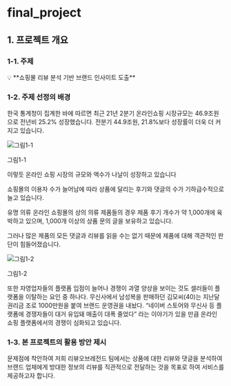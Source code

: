 # final_project

## 1. 프로젝트 개요

### **1-1. 주제**

<aside>
💡 **쇼핑몰 리뷰 분석 기반 브랜드 인사이트 도출**

</aside>

### **1-2. 주제 선정의 배경**

한국 통계청이 집계한 바에 따르면 최근 21년 2분기 온라인쇼핑 시장규모는 46.9조원으로 전년비 25.2% 성장했습니다. 전분기 44.9조원, 21.8%보다 성장률이 더욱 더 커지고 있습니다.

![그림1-1](https://s3-us-west-2.amazonaws.com/secure.notion-static.com/f705b2e8-5074-41eb-8ae7-c283ec4fe9d2/Untitled.png)

그림1-1

 이렇듯 온라인 쇼핑 시장의 규모와 액수가 나날이 성장하고 있습니다

 쇼핑몰의 이용자 수가 늘어남에 따라 상품에 달리는 후기와 댓글의 수가 기하급수적으로 늘고 있습니다. 

 유명 의류 온라인 쇼핑몰의 상의 의류 제품들의 경우 제품 후기 개수가 약 1,000개에 육박하고 있으며, 1,000개 이상의 상품 문의 글을 보유하고 있습니다.

 그러나 많은 제품의 모든 댓글과 리뷰를 읽을 수는 없기 때문에 제품에 대해 객관적인 판단이 힘들어졌습니다.

![그림1-2](https://s3-us-west-2.amazonaws.com/secure.notion-static.com/7b1b6555-0e6a-49ca-a24b-714e112e1da4/Untitled.png)

그림1-2

 또한 자영업자들의 플랫폼 입점이 늘어나 경쟁이 과열 양상을 보이는 것도 셀러들이 플랫폼을 이탈하는 요인 중 하나다. 무신사에서 남성복을 판매하던 김모씨(40)는 지난달 권리금 조로 1000만원을 붙여 브랜드 운영권을 내놨다.  “네이버 스토어와 무신사 등 플랫폼에 경쟁자들이 대거 유입돼 매출이 대폭 줄었다” 라는 이야기가 있을 만큼 온라인 쇼핑 플랫폼에서의 경쟁이 심화되고 있습니다.

### 1-3. 본 프로젝트의 활용 방안 제시

문제점에 착안하여 저희 리뷰오브레전드 팀에서는 상품에 대한 리뷰와 댓글을 분석하여 브랜드 업체에게 방대한 정보의 리뷰를 직관적으로 전달하는 것을 목표로 하여 서비스를 제공하고자 합니다.
